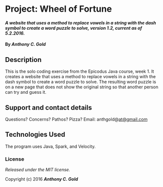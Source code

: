 # Project: Wheel of Fortune

#### _A website that uses a method to replace vowels in a string with the dash symbol to create a word puzzle to solve, version 1.2, current as of 5.2.2016._

#### By _**Anthony C. Gold**_


## Description

This is the solo coding exercise from the Epicodus Java course, week 1. It creates a website that uses a method to replace vowels in a string with the dash symbol to create a word puzzle to solve. The resulting word puzzle is on a new page that does not show the original string so that another person can try and guess it.


## Support and contact details

Questions? Concerns? Pathos? Pizza? Email: anthgold@at@gmail.com


## Technologies Used

The program uses Java, Spark, and Velocity.


### License

*Released under the MIT license.*

Copyright (c) 2016 **_Anthony C. Gold_**
